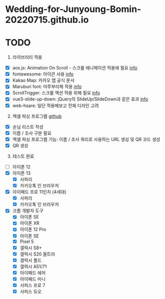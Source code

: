 # Wedding-for-Junyoung-Bomin-20220715.github.io

# TODO

1. 라이브러리 적용  
  - [x] aos.js: Animation On Scroll - 스크롤 애니메이션 적용에 필요 [info](https://michalsnik.github.io/aos/)
  - [x] fontawesome: 아이콘 사용 [info](https://fontawesome.com/)
  - [x] Kakao Map: 카카오 맵 공식 문서  
  - [x] Maruburi font: 마루부리체 적용 [info](https://hangeul.naver.com/maruproject_10)
  - [x] ScrollTrigger: 스크롤 액션 적용 위해 필요 [info](https://greensock.com/)
  - [x] vue3-slide-up-down: jQuery의 SlideUp/SlideDown과 같은 효과 [info](https://github.com/southcoastweb/vue3-slide-up-down)
  - [x] web-hsare: 일단 적용해보고 전체 디자인 고려
 
2. 엑셀 파싱 프로그램 [github](https://github.com/sauber92/heart_qrcode_generator)
  - [x] 손님 리스트 작성
  - [x] 이름 / 조사 구분 필요
  - [x] 엑셀 파싱 프로그램 기능: 이름 / 조사 쿼리로 사용하는 URL 생성 및 QR 코드 생성
  - [x] QR 생성 
    
3. 테스트 완료
  - [ ] 아이폰 12
  - [x] 아이폰 13  
    - [x] 사파리
    - [x] 카카오톡 인 브라우저
  - [x] 아이패드 프로 11인치 (4세대)  
    - [x] 사파리
    - [x] 카카오톡 인 브라우저
  - [x] 크롬 개발자 도구
    - [x] 아이폰 SE
    - [x] 아이폰 XR
    - [x] 아이폰 12 Pro
    - [x] 아이폰 SE
    - [x] Pixel 5
    - [x] 갤럭시 S8+
    - [x] 갤럭시 S20 울트라
    - [x] 갤럭시 폴드
    - [x] 갤럭시 A51/71
    - [x] 아이패드 에어
    - [x] 아이패드 미니
    - [x] 서피스 프로 7
    - [x] 서피스 듀오